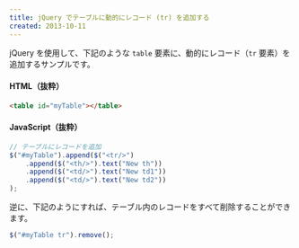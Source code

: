 ```yaml
---
title: jQuery でテーブルに動的にレコード (tr) を追加する
created: 2013-10-11
---
```


jQuery を使用して、下記のような `table` 要素に、動的にレコード（`tr` 要素）を追加するサンプルです。

#### HTML（抜粋）

~~~ html
<table id="myTable"></table>
~~~

#### JavaScript（抜粋）

~~~ javascript
// テーブルにレコードを追加
$("#myTable").append($("<tr/>")
    .append($("<th/>").text("New th"))
    .append($("<td/>").text("New td1"))
    .append($("<td/>").text("New td2"))
);
~~~

逆に、下記のようにすれば、テーブル内のレコードをすべて削除することができます。

~~~ javascript
$("#myTable tr").remove();
~~~

